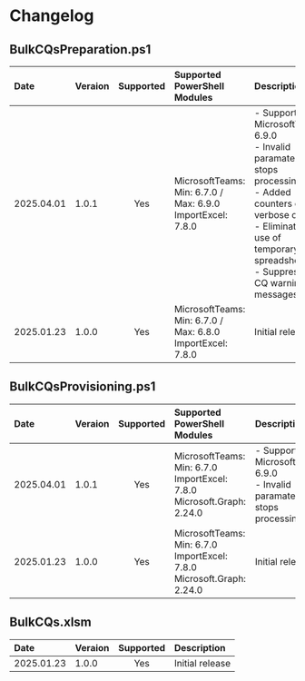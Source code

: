 # Changelog

## BulkCQsPreparation.ps1

| Date       | Veraion | Supported | Supported PowerShell Modules | Description                                               |
|:-----------|:-------|:---------:|:-----------------------------|:----------------------------------------------------------|
| 2025.04.01 | 1.0.1  | Yes       | MicrosoftTeams: Min: 6.7.0 / Max: 6.9.0<br>ImportExcel: 7.8.0  | - Support MicrosoftTeams  6.9.0<br>- Invalid paramater now stops processing<br>- Added counters on verbose output<br>- Eliminated use of temporary spreadsheets<br>- Suppressed CQ warning messages |
| 2025.01.23 | 1.0.0  | Yes       | MicrosoftTeams: Min: 6.7.0 / Max: 6.8.0<br>ImportExcel: 7.8.0  | Initial release               |


## BulkCQsProvisioning.ps1

| Date       | Veraion | Supported | Supported PowerShell Modules | Description                                               |
|:-----------|:-------|:---------:|:-----------------------------|:----------------------------------------------------------|
| 2025.04.01 | 1.0.1  | Yes       | MicrosoftTeams: Min: 6.7.0<br>ImportExcel: 7.8.0<br>Microsoft.Graph: 2.24.0  | - Support MicrosoftTeams  6.9.0<br>- Invalid paramater now stops processing |
| 2025.01.23 | 1.0.0  | Yes       | MicrosoftTeams: Min: 6.7.0<br>ImportExcel: 7.8.0<br>Microsoft.Graph: 2.24.0  | Initial release  |


## BulkCQs.xlsm

| Date       | Veraion | Supported | Description                                               |
|:-----------|:-------|:---------:|:-----------------------------|
| 2025.01.23 | 1.0.0  | Yes       | Initial release              |
